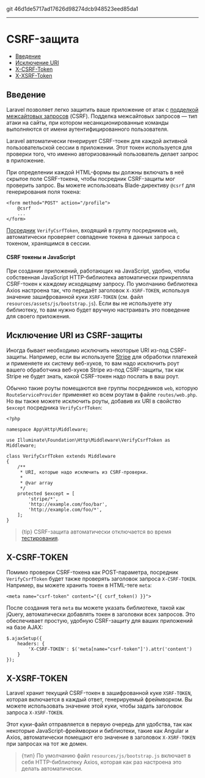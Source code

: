 git 46d1de5717ad17626d98274dcb948523eed85da1

---

# CSRF-защита

- [Введение](#csrf-introduction)
- [Исключение URI](#csrf-excluding-uris)
- [X-CSRF-Token](#csrf-x-csrf-token)
- [X-XSRF-Token](#csrf-x-xsrf-token)

<a name="csrf-introduction"></a>
## Введение

Laravel позволяет легко защитить ваше приложение от атак с [подделкой межсайтовых запросов](https://en.wikipedia.org/wiki/Cross-site_request_forgery) (CSRF). Подделка межсайтовых запросов — тип атаки на сайты, при котором несанкционированные команды выполняются от имени аутентифицированного пользователя.

Laravel автоматически генерирует CSRF-токен для каждой активной пользовательской сессии в приложении. Этот токен используется для проверки того, что именно авторизованный пользователь делает запрос в приложение.

При определении каждой HTML-формы вы должны включать в неё скрытое поле CSRF-токена, чтобы посредник CSRF-защиты мог проверить запрос. Вы можете использовать Blade-директиву `@csrf` для генерирования поля токена:

    <form method="POST" action="/profile">
        @csrf
        ...
    </form>

[Посредник](/docs/{{version}}/middleware) `VerifyCsrfToken`, входящий в группу посредников `web`, автоматически проверяет совпадение токена в данных запроса с токеном, хранящимся в сессии.

#### CSRF токены и JavaScript

При создании приложений, работающих на JavaScript, удобно, чтобы собственная JavaScript HTTP-библиотека автоматически прикрепляла CSRF-токен к каждому исходящему запросу. По умолчанию библиотека Axios настроена так, что передаёт заголовок `X-XSRF-TOKEN`, используя значение зашифрованной куки `XSRF-TOKEN` (см. файл `resources/assets/js/bootstrap.js`). Если вы не используете эту библиотеку, то вам нужно будет вручную настраивать это поведение для своего приложения.

<a name="csrf-excluding-uris"></a>
## Исключение URI из CSRF-защиты

Иногда бывает необходимо исключить некоторые URI из-под CSRF-защиты. Например, если вы используете [Stripe](https://stripe.com) для обработки платежей и применяете их систему веб-хуков, то вам надо исключить роут вашего обработчика веб-хуков Stripe из-под CSRF-защиты, так как Stripe не будет знать, какой CSRF-токен надо послать в ваш роут.

Обычно такие роуты помещаются вне группы посредников `web`, которую `RouteServiceProvider` применяет ко всем роутам в файле `routes/web.php`. Но вы также можете исключить роуты, добавив их URI в свойство `$except` посредника `VerifyCsrfToken`:

    <?php

    namespace App\Http\Middleware;

    use Illuminate\Foundation\Http\Middleware\VerifyCsrfToken as Middleware;

    class VerifyCsrfToken extends Middleware
    {
        /**
         * URI, которые надо исключить из CSRF-проверки.
         *
         * @var array
         */
        protected $except = [
            'stripe/*',
            'http://example.com/foo/bar',
            'http://example.com/foo/*',
        ];
    }

> {tip} CSRF-защита автоматически отключается во время [тестирования](/docs/{{version}}/testing).

<a name="csrf-x-csrf-token"></a>
## X-CSRF-TOKEN

Помимо проверки CSRF-токена как POST-параметра, посредник `VerifyCsrfToken`  будет также проверять заголовок запроса `X-CSRF-TOKEN`. Например, вы можете хранить токен в HTML-теге `meta`:

    <meta name="csrf-token" content="{{ csrf_token() }}">

После создания тега `meta` вы можете указать библиотеке, такой как jQuery, автоматически добавлять токен в заголовки всех запросов. Это обеспечивает простую, удобную CSRF-защиту для ваших приложений на базе AJAX:

    $.ajaxSetup({
        headers: {
            'X-CSRF-TOKEN': $('meta[name="csrf-token"]').attr('content')
        }
    });

<a name="csrf-x-xsrf-token"></a>
## X-XSRF-TOKEN

Laravel хранит текущий CSRF-токен в зашифрованной куке `XSRF-TOKEN`, которая включается в каждый ответ, генерируемый фреймворком. Вы можете использовать значение этой куки, чтобы задать заголовок запроса `X-XSRF-TOKEN`.

Этот куки-файл отправляется в первую очередь для удобства, так как некоторые JavaScript-фреймворки и библиотеки, такие как Angular и Axios, автоматически помещают его значение в заголовок `X-XSRF-TOKEN` при запросах на тот же домен.

> {тип} По умолчанию файл `resources/js/bootstrap.js` включает в себя HTTP-библиотеку Axios, которая как раз настроена это делать автоматически.
